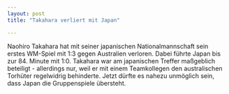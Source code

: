 ```yaml
---
layout: post
title: "Takahara verliert mit Japan"

---
```


Naohiro Takahara hat mit seiner japanischen Nationalmannschaft sein erstes WM-Spiel mit 1:3 gegen Australien verloren. Dabei führte Japan bis zur 84. Minute mit 1:0. Takahara war am japanischen Treffer maßgeblich beteiligt - allerdings nur, weil er mit einem Teamkollegen den australischen Torhüter regelwidrig behinderte. Jetzt dürfte es nahezu unmöglich sein, dass Japan die Gruppenspiele übersteht.


